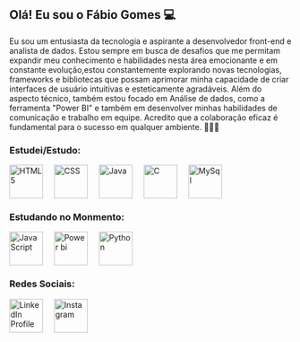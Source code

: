 ## Olá! Eu sou o Fábio Gomes 💻

Eu sou um entusiasta da tecnologia e aspirante a desenvolvedor front-end e analista de dados. Estou sempre em busca de desafios que me permitam expandir meu conhecimento e habilidades nesta área emocionante e em constante evolução,estou constantemente explorando novas tecnologias, frameworks e bibliotecas que possam aprimorar minha capacidade de criar interfaces de usuário intuitivas e esteticamente agradáveis. Além do aspecto técnico, também estou focado em Análise de dados, como a ferramenta "Power BI" e também  em desenvolver minhas habilidades de comunicação e trabalho em equipe. Acredito que a colaboração eficaz é fundamental para o sucesso em qualquer ambiente. 🚀👨‍💻

### Estudei/Estudo:

<div style="display: flex; gap: 20px;">
  <a>
    <img src="https://img.icons8.com/color/452/html-5--v1.png" alt="HTML 5" width="60">
  </a> 

  <a>
    <img src="https://img.icons8.com/color/452/css3.png" alt = "CSS" width="60">
  </a>

  <a>
    <img src="https://img.icons8.com/color/452/java-coffee-cup-logo--v1.png" alt="Java" width="60">
  </a>

  <a>
    <img src="https://img.icons8.com/color/452/c-programming.png" alt="C" width="60">
  </a>

  <a>
    <img src = "https://cdn-icons-png.flaticon.com/512/5968/5968313.png" alt = "MySql" width ="60">
  </a>

</div> 

### Estudando no Monmento: 
<div style="display: flex; gap: 20px;">
  <a>
    <img src = "https://symbols.getvecta.com/stencil_25/41_javascript.0ca26ec4ab.jpg" alt = "JavaScript" width ="60">
  </a> 
  
  <a>
    <img src = "https://upload.wikimedia.org/wikipedia/commons/thumb/c/cf/New_Power_BI_Logo.svg/630px-New_Power_BI_Logo.svg.png" alt = "Power bi" width ="60">
  </a>
 
 <a>
    <img src = "https://upload.wikimedia.org/wikipedia/commons/thumb/c/c3/Python-logo-notext.svg/1869px-Python-logo-notext.svg.png" alt = "Python" width ="60">
  </a>
  
</div>

### Redes Sociais:

<div style="display: flex; gap: 20px; margin-top: 10px;">
  <a href="https://www.linkedin.com/in/f%C3%A1bio-gomes-aguiar-65b411286/">
    <img src="https://cdn-icons-png.flaticon.com/512/174/174857.png" alt="LinkedIn Profile" width="60">
  </a>

  <a href="https://www.instagram.com/fabiogomes_30/">
    <img src="https://upload.wikimedia.org/wikipedia/commons/thumb/a/a5/Instagram_icon.png/2048px-Instagram_icon.png" alt="Instagram" width="60">
  </a>
</div>
